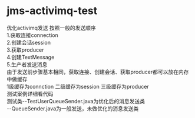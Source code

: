 # jms-activimq-test
优化activimq发送
按照一般的发送顺序  
1.获取连接connection  
2.创建会话session  
3.获取producer  
4.创建TextMessage  
5.生产者发送消息  
由于发送前步骤基本相同，获取连接、创建会话、获取producer都可以放在内存中做缓存  
1级缓存为connction 二级缓存为session 三级缓存为producer  
测试案例详细看代码  
测试类--TestUserQueueSender.java为优化后的消息发送类  
     --QueueSender.java为一般发送，未做优化的消息发送类  